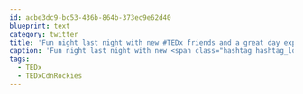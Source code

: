 ```yaml
---
id: acbe3dc9-bc53-436b-864b-373ec9e62d40
blueprint: text
category: twitter
title: 'Fun night last night with new #TEDx friends and a great day exploring Banff today. Mtn biking tomorrow. #TEDxCdnRockies'
caption: 'Fun night last night with new <span class="hashtag hashtag_local">#<a href="http://tweettemp.darylchymko.ca/?tag=tedx">TEDx</a> friends and a great day exploring Banff today. Mtn biking tomorrow. <span class="hashtag hashtag_local">#<a href="http://tweettemp.darylchymko.ca/?tag=tedxcdnrockies">TEDxCdnRockies</a>'
tags:
  - TEDx
  - TEDxCdnRockies
---
```

